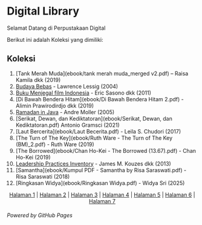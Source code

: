 # Digital Library

Selamat Datang di Perpustakaan Digital

Berikut ini adalah Koleksi yang dimiliki:

## Koleksi
1. [Tank Merah Muda](ebook/tank merah muda_merged v2.pdf) – Raisa Kamila dkk (2019) 
2. [Budaya Bebas](ebook/budaya-bebas.pdf) - Lawrence Lessig (2004)
3. [Buku Menjegal film Indonesia](ebook/buku_menjegal-film-indonesia_final.pdf) - Eric Sasono dkk (2011)
4. [Di Bawah Bendera Hitam](ebook/Di Bawah Bendera Hitam 2.pdf) - Alimin Prawirodirdjo dkk (2019)
5. [Ramadan in Java](ebook/Ramadan_in_Java_The_Joy_and_Jihad_of_Rit-2.pdf) - Andre Moller (2005)
6. [Serikat, Dewan, dan Kediktatoran](ebook/Serikat, Dewan, dan Kediktatoran.pdf) Antonio Gramsci (2021)
7. [Laut Bercerita](ebook/Laut Becerita.pdf) - Leila S. Chudori (2017)
8. [The Turn of The Key](ebook/Ruth Ware - The Turn of The Key (BM)_2.pdf) - Ruth Ware (2019)
9. [The Borrowed](ebook/Chan Ho-Kei - The Borrowed (13.67).pdf) - Chan Ho-Kei (2019)
10. [Leadership Practices Inventory](ebook/lpi-dp_book.pdf) - James M. Kouzes dkk (2013)
11. [Samantha](ebook/Kumpul PDF - Samantha by Risa Saraswati.pdf) - Risa Saraswati (2018)
12. [Ringkasan Widya](ebook/Ringkasan Widya.pdf) - Widya Sri (2025)

<nav style="text-align:center; margin-bottom:20px;">
  <a href="webti/halaman1.html">Halaman 1</a> |
  <a href="webti/halaman2.html">Halaman 2</a> |
  <a href="webti/halaman3.html">Halaman 3</a> |
  <a href="webti/halaman4.html">Halaman 4</a> |
  <a href="webti/halaman5.html">Halaman 5</a> |
  <a href="webti/halaman6.html">Halaman 6</a> |
  <a href="webti/halaman7.html">Halaman 7</a>
</nav>


*Powered by GitHub Pages*
